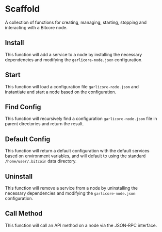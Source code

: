 # Scaffold
A collection of functions for creating, managing, starting, stopping and interacting with a Bitcore node.

## Install
This function will add a service to a node by installing the necessary dependencies and modifying the `garlicore-node.json` configuration.

## Start
This function will load a configuration file `garlicore-node.json` and instantiate and start a node based on the configuration.

## Find Config
This function will recursively find a configuration `garlicore-node.json` file in parent directories and return the result.

## Default Config
This function will return a default configuration with the default services based on environment variables, and will default to using the standard `/home/user/.bitcoin` data directory.

## Uninstall
This function will remove a service from a node by uninstalling the necessary dependencies and modifying the `garlicore-node.json` configuration.

## Call Method
This function will call an API method on a node via the JSON-RPC interface.
